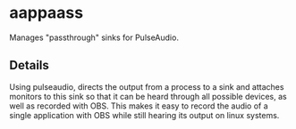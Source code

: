 # aappaass

Manages "passthrough" sinks for PulseAudio.

## Details

Using pulseaudio, directs the output from a process to a sink and attaches monitors to this sink so that it can be heard through all possible devices, as well as recorded with OBS. This makes it easy to record the audio of a single application with OBS while still hearing its output on linux systems.